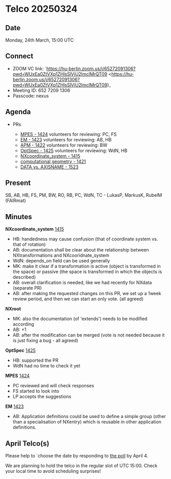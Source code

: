 Telco 20250324
==============

Date
----

Monday, 24th March, 15:00 UTC

Connect
-------

- ZOOM VC link: `https://hu-berlin.zoom.us/j/65272091306?pwd=WUxEa0ZtVXp1ZHlsSlVjU2lmclMrQT09 <https://hu-berlin.zoom.us/j/65272091306?pwd=WUxEa0ZtVXp1ZHlsSlVjU2lmclMrQT09)_
- Meeting ID: 652 7209 1306
- Passcode: nexus

Agenda
------

- PRs
  
  - [MPES - 1424](https://github.com/nexusformat/definitions/pull/1424)
    volunteers for reviewing: PC, FS
  - [EM - 1423](https://github.com/nexusformat/definitions/pull/1423)
    volunteers for reviewing: AB, HB
  - [APM - 1422](https://github.com/nexusformat/definitions/pull/1422)
    volunteers for reviewing: BW
  - [OptSpec - 1425](https://github.com/nexusformat/definitions/pull/1425)
    volunteers for reviewing: WdN, HB
  - [NXcoordinate_system - 1415](https://github.com/nexusformat/definitions/pull/1415)
  - [computational geometry - 1421](https://github.com/nexusformat/definitions/pull/1421)
  - [DATA vs. AXISNAME - 1523](https://github.com/nexusformat/definitions/pull/1523)

Present
-------

SB, AB, HB, FS, PM, BW, RO, RB, PC, WdN, TC - LukasP, MarkusK, RubelM (FAIRmat)  

Minutes
-------

**NXcoordinate_system**
[1415](https://github.com/nexusformat/definitions/pull/1415)
  
- HB: handedness may cause confusion (that of coordinate system vs. that of rotation)
- AB: documentation shall be clear about the relationship between NXtransformations and NXcooridnate_system
- WdN: depends_on field can be used generally
- MK: make it clear if a transformation is active (object is transformed in the space) or passive (the space is transformed in which the objects is described)
- AB: overall clarification is needed, like we had recently for NXdata (separate PR)
- AB: after making the requested changes on this PR, we set up a 1week review period, and then we can start an only vote. (all agreed)

**NXroot**

- MK: also the documentation (of 'extends') needs to be modified according
- AB: +1
- AB: after the modification can be merged (vote is not needed because it is just fixing a bug - all agreed)

**OptSpec**
[1425](https://github.com/nexusformat/definitions/pull/1425)

- HB: supported the PR
- WdN had no time to check it yet

**MPES**
[1424](https://github.com/nexusformat/definitions/pull/1424)
  
- PC reviewed and will check responses
- FS started to look into
- LP accepts the suggestions

**EM**
[1423](https://github.com/nexusformat/definitions/pull/1423)
  
- AB: Application definitions could be used to define a simple group (other than a specialisation of NXentry) which is reusable in other application definitions.


April Telco(s)
--------------

Please help to `choose the date by responding to [the poll](https://doodle.com/group-poll/participate/dJWqDQKe) by April 4.

We are planning to hold the telco in the regular slot of UTC 15:00. Check your local time to avoid scheduling surprises!
